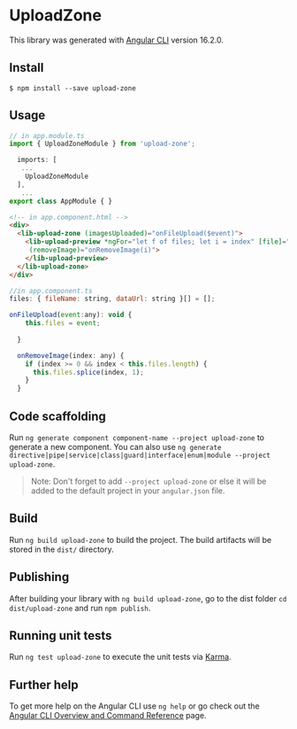 # UploadZone

This library was generated with [Angular CLI](https://github.com/angular/angular-cli) version 16.2.0.


## Install

```
$ npm install --save upload-zone
```

## Usage 
```js
// in app.module.ts 
import { UploadZoneModule } from 'upload-zone';

  imports: [
   ...
    UploadZoneModule
  ],
   ...
export class AppModule { }   
```

```html
<!-- in app.component.html -->
<div>
  <lib-upload-zone (imagesUploaded)="onFileUpload($event)">
    <lib-upload-preview *ngFor="let f of files; let i = index" [file]="f" [showLabel]="true"
     (removeImage)="onRemoveImage(i)">
    </lib-upload-preview>
  </lib-upload-zone>
</div>
```
```js
//in app.component.ts
files: { fileName: string, dataUrl: string }[] = [];

onFileUpload(event:any): void {
    this.files = event;
    
  }

  onRemoveImage(index: any) {
    if (index >= 0 && index < this.files.length) {
      this.files.splice(index, 1);
    }
  }
```

 
## Code scaffolding

Run `ng generate component component-name --project upload-zone` to generate a new component. You can also use `ng generate directive|pipe|service|class|guard|interface|enum|module --project upload-zone`.
> Note: Don't forget to add `--project upload-zone` or else it will be added to the default project in your `angular.json` file. 

## Build

Run `ng build upload-zone` to build the project. The build artifacts will be stored in the `dist/` directory.

## Publishing

After building your library with `ng build upload-zone`, go to the dist folder `cd dist/upload-zone` and run `npm publish`.

## Running unit tests

Run `ng test upload-zone` to execute the unit tests via [Karma](https://karma-runner.github.io).

## Further help

To get more help on the Angular CLI use `ng help` or go check out the [Angular CLI Overview and Command Reference](https://angular.io/cli) page.
